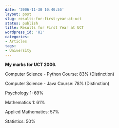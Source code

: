 ```yaml
---
date: '2006-11-30 10:40:55'
layout: post
slug: results-for-first-year-at-uct
status: publish
title: Results for First Year at UCT
wordpress_id: '81'
categories:
- Articles
tags:
- University
---
```


**My marks for UCT 2006.**

Computer Science - Python Course: 83% (Distinction)

Computer Science - Java Course: 78% (Distinction)

Psychology 1: 69%

Mathematics 1: 61%

Applied Mathematics: 57%

Statistics: 50%
